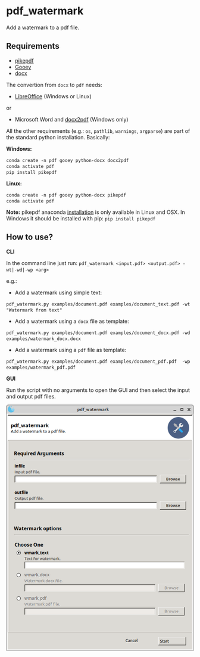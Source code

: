 # pdf_watermark
Add a watermark to a pdf file.

## Requirements

* [pikepdf](https://pikepdf.readthedocs.io/en/latest/)
* [Gooey](https://github.com/chriskiehl/Gooey)
* [docx](https://python-docx.readthedocs.io/en/latest/)

The convertion from `docx` to `pdf` needs:

* [LibreOffice](https://www.libreoffice.org/) (Windows or Linux)

or

* Microsoft Word and [docx2pdf](https://pypi.org/project/docx2pdf/) (Windows only)

All the other requirements (e.g.: `os`, `pathlib`, `warnings`, `argparse`) are part of the standard python installation. Basically:

__Windows:__

```
conda create -n pdf gooey python-docx docx2pdf
conda activate pdf
pip install pikepdf
```

__Linux:__

```
conda create -n pdf gooey python-docx pikepdf
conda activate pdf
```


__Note:__ pikepdf anaconda [installation](https://anaconda.org/conda-forge/pikepdf) is only available in Linux and OSX. In Windows it should be installed with pip: `pip install pikepdf`

## How to use?

__CLI__

In the command line just run: `pdf_watermark <input.pdf> <output.pdf> -wt|-wd|-wp <arg>`

e.g.:

* Add a watermark using simple text:

```
pdf_watermark.py examples/document.pdf examples/document_text.pdf -wt "Watermark from text"
```

* Add a watermark using a `docx` file as template:

```
pdf_watermark.py examples/document.pdf examples/document_docx.pdf -wd examples/watermark_docx.docx
```

* Add a watermark using a `pdf` file as template:

```
pdf_watermark.py examples/document.pdf examples/document_pdf.pdf  -wp examples/watermark_pdf.pdf
```

__GUI__

Run the script with no arguments to open the GUI and then select the input and output pdf files.

<img src="./gui_example.png" alt="GUI" width="600"/>
